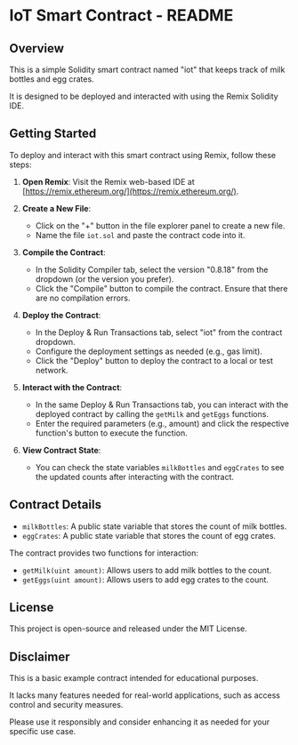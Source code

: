 # IoT Smart Contract - README

## Overview

This is a simple Solidity smart contract named "iot" that keeps track of milk bottles and egg crates. 

It is designed to be deployed and interacted with using the Remix Solidity IDE.

## Getting Started

To deploy and interact with this smart contract using Remix, follow these steps:

1. **Open Remix**: Visit the Remix web-based IDE at [https://remix.ethereum.org/](https://remix.ethereum.org/).

2. **Create a New File**:
   - Click on the "+" button in the file explorer panel to create a new file.
   - Name the file `iot.sol` and paste the contract code into it.

3. **Compile the Contract**:
   - In the Solidity Compiler tab, select the version "0.8.18" from the dropdown (or the version you prefer).
   - Click the "Compile" button to compile the contract. Ensure that there are no compilation errors.

4. **Deploy the Contract**:
   - In the Deploy & Run Transactions tab, select "iot" from the contract dropdown.
   - Configure the deployment settings as needed (e.g., gas limit).
   - Click the "Deploy" button to deploy the contract to a local or test network.

5. **Interact with the Contract**:
   - In the same Deploy & Run Transactions tab, you can interact with the deployed contract by calling the `getMilk` and `getEggs` functions.
   - Enter the required parameters (e.g., amount) and click the respective function's button to execute the function.

6. **View Contract State**:
   - You can check the state variables `milkBottles` and `eggCrates` to see the updated counts after interacting with the contract.

## Contract Details

- `milkBottles`: A public state variable that stores the count of milk bottles.
- `eggCrates`: A public state variable that stores the count of egg crates.

The contract provides two functions for interaction:
- `getMilk(uint amount)`: Allows users to add milk bottles to the count.
- `getEggs(uint amount)`: Allows users to add egg crates to the count.

## License

This project is open-source and released under the MIT License.

## Disclaimer

This is a basic example contract intended for educational purposes.

It lacks many features needed for real-world applications, such as access control and security measures.

Please use it responsibly and consider enhancing it as needed for your specific use case.

